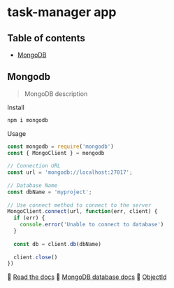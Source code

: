 task-manager app
================

<!--ts-->
Table of contents
-----------------
* [MongoDB](#mongodb)
<!--te-->

Mongodb
-------
>MongoDB description

Install
```bash
npm i mongodb
```

Usage
```javascript
const mongodb = require('mongodb')
const { MongoClient } = mongodb
 
// Connection URL
const url = 'mongodb://localhost:27017';
 
// Database Name
const dbName = 'myproject';
 
// Use connect method to connect to the server
MongoClient.connect(url, function(err, client) {
  if (err) {
    console.error('Unable to connect to database')
  }
 
  const db = client.db(dbName)
  
  client.close()
})
```

:page_facing_up: [Read the docs](https://www.npmjs.com/package/mongodb)
:page_facing_up: [MongoDB database docs](https://docs.mongodb.com)
:page_facing_up: [ObjectId](https://docs.mongodb.com/manual/reference/method/ObjectId/)
